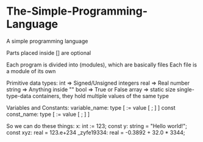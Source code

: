 # The-Simple-Programming-Language
A simple programming language

Parts placed inside [] are optional

Each program is divided into (modules), which are basically files
Each file is a module of its own

Primitive data types:
int     =>  Signed/Unsigned integers
real    =>  Real number
string  =>  Anything inside ""
bool    =>  True or False
array   =>  static size single-type-data containers, they hold multiple values of the same type

Variables and Constants:
variable_name: type [ := value [ ; ] ]
const const_name: type [ := value [ ; ] ]

So we can do these things:
x: int := 123;
const y: string = "Hello world!";
const xyz: real = 123.e+234
_zyfe19334: real = -0.3892 + 32.0 * 3344;


